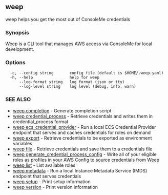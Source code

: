 ## weep

weep helps you get the most out of ConsoleMe credentials

### Synopsis

Weep is a CLI tool that manages AWS access via ConsoleMe for local development.

### Options

```
  -c, --config string       config file (default is $HOME/.weep.yaml)
  -h, --help                help for weep
      --log-format string   log format (json or tty)
      --log-level string    log level (debug, info, warn)
```

### SEE ALSO

* [weep completion](weep_completion.md)	 - Generate completion script
* [weep credential_process](weep_credential_process.md)	 - Retrieve credentials and writes them in credential_process format
* [weep ecs_credential_provider](weep_ecs_credential_provider.md)	 - Run a local ECS Credential Provider endpoint that serves and caches credentials for roles on demand
* [weep export](weep_export.md)	 - Retrieve credentials to be exported as environment variables
* [weep file](weep_file.md)	 - Retrieve credentials and save them to a credentials file
* [weep generate_credential_process_config](weep_generate_credential_process_config.md)	 - Write all of your eligible roles as profiles in your AWS Config to source credentials from Weep
* [weep list](weep_list.md)	 - List available roles
* [weep metadata](weep_metadata.md)	 - Run a local Instance Metadata Service (IMDS) endpoint that serves credentials
* [weep setup](weep_setup.md)	 - Print setup information
* [weep version](weep_version.md)	 - Print version information

